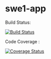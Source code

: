 # swe1-app

Build Status:

[![Build Status](https://app.travis-ci.com/vijaykrishnaa007/swe1-app.svg?branch=main)](https://app.travis-ci.com/vijaykrishnaa007/swe1-app)

Code Coverage :

[![Coverage Status](https://coveralls.io/repos/github/vijaykrishnaa007/swe1-app/badge.svg?branch=main)](https://coveralls.io/github/vijaykrishnaa007/swe1-app?branch=main)


